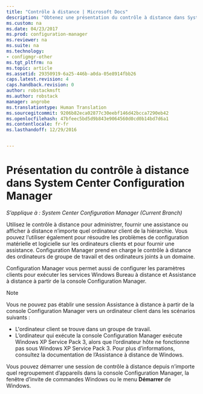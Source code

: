 ```yaml
---
title: "Contrôle à distance | Microsoft Docs"
description: "Obtenez une présentation du contrôle à distance dans System Center Configuration Manager."
ms.custom: na
ms.date: 04/23/2017
ms.prod: configuration-manager
ms.reviewer: na
ms.suite: na
ms.technology:
- configmgr-other
ms.tgt_pltfrm: na
ms.topic: article
ms.assetid: 29350919-6a25-446b-a0da-05e8914fbb26
caps.latest.revision: 4
caps.handback.revision: 0
author: robstackmsft
ms.author: robstack
manager: angrobe
ms.translationtype: Human Translation
ms.sourcegitcommit: 9206b82eca02877c30eebf146d42bcca7290eb42
ms.openlocfilehash: 47bfeec5bd5d9b843e9064560d0cd0b14bd7d6a1
ms.contentlocale: fr-fr
ms.lasthandoff: 12/29/2016


---
```

# <a name="introduction-to-remote-control-in-system-center-configuration-manager"></a>Présentation du contrôle à distance dans System Center Configuration Manager

*S’applique à : System Center Configuration Manager (Current Branch)*

Utilisez le contrôle à distance pour administrer, fournir une assistance ou afficher à distance n’importe quel ordinateur client de la hiérarchie. Vous pouvez l’utiliser également pour résoudre les problèmes de configuration matérielle et logicielle sur les ordinateurs clients et pour fournir une assistance. Configuration Manager prend en charge le contrôle à distance des ordinateurs de groupe de travail et des ordinateurs joints à un domaine.  

Configuration Manager vous permet aussi de configurer les paramètres clients pour exécuter les services Windows Bureau à distance et Assistance à distance à partir de la console Configuration Manager.  

> [!NOTE]  
>  Vous ne pouvez pas établir une session Assistance à distance à partir de la console Configuration Manager vers un ordinateur client dans les scénarios suivants :  
>   
>  -   L'ordinateur client se trouve dans un groupe de travail.  
> -   L’ordinateur qui exécute la console Configuration Manager exécute Windows XP Service Pack 3, alors que l’ordinateur hôte ne fonctionne pas sous Windows XP Service Pack 3. Pour plus d’informations, consultez la documentation de l’Assistance à distance de Windows.  

 Vous pouvez démarrer une session de contrôle à distance depuis n’importe quel regroupement d’appareils dans la console Configuration Manager, la fenêtre d’invite de commandes Windows ou le menu **Démarrer** de Windows.  

